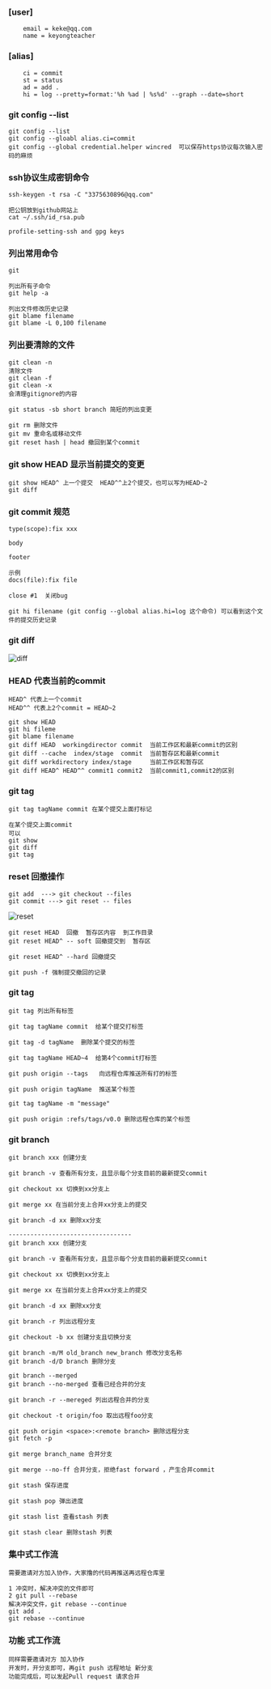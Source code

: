 ### [user]
        email = keke@qq.com
        name = keyongteacher  

### [alias]
        ci = commit
        st = status
        ad = add .
        hi = log --pretty=format:'%h %ad | %s%d' --graph --date=short

### git config --list
    git config --list
    git config --gloabl alias.ci=commit
    git config --global credential.helper wincred  可以保存https协议每次输入密码的麻烦

### ssh协议生成密钥命令
    ssh-keygen -t rsa -C "3375630896@qq.com"

    把公钥放到github网站上
    cat ~/.ssh/id_rsa.pub

    profile-setting-ssh and gpg keys

### 列出常用命令
    git

    列出所有子命令
    git help -a

    列出文件修改历史记录
    git blame filename
    git blame -L 0,100 filename

### 列出要清除的文件
    git clean -n 
    清除文件
    git clean -f
    git clean -x
    会清理gitignore的内容

    git status -sb short branch 简短的列出变更

    git rm 删除文件
    git mv 重命名或移动文件
    git reset hash | head 撤回到某个commit  

### git show HEAD 显示当前提交的变更 
    git show HEAD^ 上一个提交  HEAD^^上2个提交，也可以写为HEAD~2
    git diff 

### git commit 规范
    type(scope):fix xxx 

    body 

    footer 

    示例
    docs(file):fix file

    close #1  关闭bug  

    git hi filename (git config --global alias.hi=log 这个命令) 可以看到这个文件的提交历史记录

### git diff  
![diff](./log/diff.png)



### HEAD 代表当前的commit
    HEAD^ 代表上一个commit
    HEAD^^ 代表上2个commit = HEAD~2

    git show HEAD
    git hi fileme
    git blame filename
    git diff HEAD  workingdirector commit  当前工作区和最新commit的区别
    git diff --cache  index/stage  commit  当前暂存区和最新commit
    git diff workdirectory index/stage     当前工作区和暂存区
    git diff HEAD^ HEAD^^ commit1 commit2  当前commit1,commit2的区别
### git tag 
    git tag tagName commit 在某个提交上面打标记
    
    在某个提交上面commit
    可以
    git show
    git diff
    git tag  

### reset 回撤操作
    git add  ---> git checkout --files
    git commit ---> git reset -- files 

![reset](./log/reset.png)  

    git reset HEAD  回撤  暂存区内容  到工作目录
    git reset HEAD^ -- soft 回撤提交到  暂存区

    git reset HEAD^ --hard 回撤提交

    git push -f 强制提交撤回的记录
 
### git tag  
    git tag 列出所有标签

    git tag tagName commit  给某个提交打标签

    git tag -d tagName  删除某个提交的标签

    git tag tagName HEAD~4  给第4个commit打标签

    git push origin --tags   向远程仓库推送所有打的标签

    git push origin tagName  推送某个标签

    git tag tagName -m "message"

    git push origin :refs/tags/v0.0 删除远程仓库的某个标签



### git branch   
    git branch xxx 创建分支

    git branch -v 查看所有分支，且显示每个分支目前的最新提交commit

    git checkout xx 切换到xx分支上

    git merge xx 在当前分支上合并xx分支上的提交 

    git branch -d xx 删除xx分支
    
    ----------------------------------
    git branch xxx 创建分支
    
    git branch -v 查看所有分支，且显示每个分支目前的最新提交commit
    
    git checkout xx 切换到xx分支上
    
    git merge xx 在当前分支上合并xx分支上的提交 
    
    git branch -d xx 删除xx分支
    
    git branch -r 列出远程分支
    
    git checkout -b xx 创建分支且切换分支
    
    git branch -m/M old_branch new_branch 修改分支名称
    git branch -d/D branch 删除分支
    
    git branch --merged
    git branch --no-merged 查看已经合并的分支
    
    git branch -r --mereged 列出远程合并的分支
    
    git checkout -t origin/foo 取出远程foo分支
    
    git push origin <space>:<remote branch> 删除远程分支
    git fetch -p
    
    git merge branch_name 合并分支
    
    git merge --no-ff 合并分支，拒绝fast forward ，产生合并commit
    
    git stash 保存进度
    
    git stash pop 弹出进度
    
    git stash list 查看stash 列表
    
    git stash clear 删除stash 列表
    
    
    
### 集中式工作流  
    需要邀请对方加入协作，大家撸的代码再推送再远程仓库里     
    
    1 冲突时，解决冲突的文件即可
    2 git pull --rebase    
    解决冲突文件，git rebase --continue   
    git add .
    git rebase --continue   
    
     

### 功能 式工作流  
    同样需要邀请对方 加入协作  
    开发时，开分支即可，再git push 远程地址 新分支  
    功能完成后，可以发起Pull request 请求合并  


